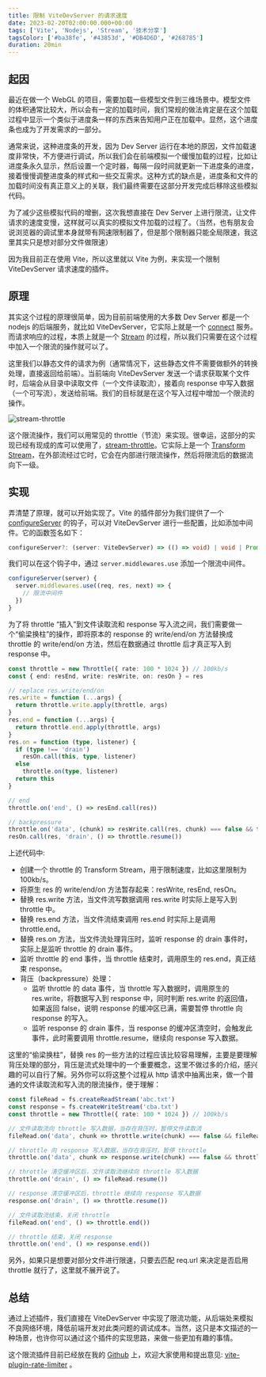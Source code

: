 ```yaml
---
title: 限制 ViteDevServer 的请求速度
date: 2023-02-20T02:00:00.000+00:00
tags: ['Vite', 'Nodejs', 'Stream', '技术分享']
tagsColor: ['#ba38fe', '#43853d', '#DB4D6D', '#268785']
duration: 20min
---
```


## 起因

最近在做一个 WebGL 的项目，需要加载一些模型文件到三维场景中。模型文件的体积通常比较大，所以会有一定的加载时间，我们常规的做法肯定是在这个加载过程中显示一个类似于进度条一样的东西来告知用户正在加载中。显然，这个进度条也成为了开发需求的一部分。

通常来说，这种进度条的开发，因为 Dev Server 运行在本地的原因，文件加载速度非常快，不方便进行调试，所以我们会在前端模拟一个缓慢加载的过程，比如让进度条永久显示，然后设置一个定时器，每隔一段时间就更新一下进度条的进度，接着慢慢调整进度条的样式和一些交互需求。这种方式的缺点是，进度条和文件的加载时间没有真正意义上的关联，我们最终需要在这部分开发完成后移除这些模拟代码。

为了减少这些模拟代码的增删，这次我想直接在 Dev Server 上进行限流，让文件请求的速度变慢，这样就可以真实的模拟文件加载的过程了。（当然，也有朋友会说浏览器的调试里本身就带有网速限制器了，但是那个限制器只能全局限速，我这里其实只是想对部分文件做限速）

因为我目前正在使用 <vscode-icons-file-type-vite /> Vite，所以这里就以 Vite 为例，来实现一个限制 ViteDevServer 请求速度的插件。

## 原理

其实这个过程的原理很简单，因为目前前端使用的大多数 Dev Server 都是一个 nodejs 的后端服务，就比如 ViteDevServer，它实际上就是一个 [connect](https://github.com/senchalabs/connect) 服务。而请求响应的过程，本质上就是一个 [Stream](https://nodejs.org/api/stream.html) 的过程，所以我们只需要在这个过程中加入一个限流的操作就可以了。

这里我们以静态文件的请求为例（通常情况下，这些静态文件不需要做额外的转换处理，直接返回给前端）。当前端向 ViteDevServer 发送一个请求获取某个文件时，后端会从目录中读取文件（一个文件读取流），接着向 response 中写入数据（一个可写流），发送给前端。我们的目标就是在这个写入过程中增加一个限流的操作。

![stream-throttle](/images/vite-rate-limiter-1.jpg)

这个限流操作，我们可以用常见的 throttle（节流）来实现。很幸运，这部分的实现已经有现成的库可以使用了，[stream-throttle](https://www.npmjs.com/package/stream-throttle)。它实际上是一个 [Transform Stream](https://nodejs.org/api/stream.html#stream_class_stream_transform)，在外部流经过它时，它会在内部进行限流操作，然后将限流后的数据流向下一级。

## 实现

弄清楚了原理，就可以开始实现了。Vite 的插件部分为我们提供了一个 [configureServer](https://vitejs.dev/guide/api-plugin.html#configureserver) 的钩子，可以对 ViteDevServer 进行一些配置，比如添加中间件。它的函数签名如下：

```ts
configureServer?: (server: ViteDevServer) => (() => void) | void | Promise<(() => void) | void>
```

我们可以在这个钩子中，通过 `server.middlewares.use` 添加一个限流中间件。

```ts
configureServer(server) {
  server.middlewares.use((req, res, next) => {
    // 限流中间件
  })
}
```
为了将 throttle “插入”到文件读取流和 response 写入流之间，我们需要做一个“偷梁换柱”的操作，即将原本的 response 的 write/end/on 方法替换成 throttle 的 write/end/on 方法，然后在数据通过 throttle 后才真正写入到 response 中。

```ts
const throttle = new Throttle({ rate: 100 * 1024 }) // 100kb/s
const { end: resEnd, write: resWrite, on: resOn } = res

// replace res.write/end/on
res.write = function (...args) {
  return throttle.write.apply(throttle, args)
}
res.end = function (...args) {
  return throttle.end.apply(throttle, args)
}
res.on = function (type, listener) {
  if (type !== 'drain')
    resOn.call(this, type, listener)
  else
    throttle.on(type, listener)
  return this
}

// end
throttle.on('end', () => resEnd.call(res))

// backpressure
throttle.on('data', (chunk) => resWrite.call(res, chunk) === false && throttle.pause())
resOn.call(res, 'drain', () => throttle.resume())
```
上述代码中:
- 创建一个 throttle 的 Transform Stream，用于限制速度，比如这里限制为 100kb/s。
- 将原生 res 的 write/end/on 方法暂存起来：resWrite, resEnd, resOn。
- 替换 res.write 方法，当文件流写数据调用 res.write 时实际上是写入到 throttle 中。
- 替换 res.end 方法，当文件流结束调用 res.end 时实际上是调用 throttle.end。
- 替换 res.on 方法，当文件流处理背压时，监听 response 的 drain 事件时，实际上是监听 throttle 的 drain 事件。
- 监听 throttle 的 end 事件，当 throttle 结束时，调用原生的 res.end，真正结束 response。
- 背压（backpressure）处理：
  - 监听 throttle 的 data 事件，当 throttle 写入数据时，调用原生的 res.write，将数据写入到 response 中，同时判断 res.write 的返回值，如果返回 false，说明 response 的缓冲区已满，需要暂停 throttle 向 response 的写入。
  - 监听 response 的 drain 事件，当 response 的缓冲区清空时，会触发此事件，此时需要调用 throttle.resume，继续向 response 写入数据。

这里的“偷梁换柱”，替换 res 的一些方法的过程应该比较容易理解，主要是要理解背压处理的部分，背压是流式处理中的一个重要概念，这里不做过多的介绍，感兴趣的可以自行了解。另外你可以将这整个过程从 http 请求中抽离出来，做一个普通的文件读取流和写入流的限流操作，便于理解：

```ts
const fileRead = fs.createReadStream('abc.txt')
const response = fs.createWriteStream('cba.txt')
const throttle = new Throttle({ rate: 100 * 1024 }) // 100kb/s

// 文件读取流向 throttle 写入数据，当存在背压时，暂停文件读取流
fileRead.on('data', chunk => throttle.write(chunk) === false && fileRead.pause())

// throttle 向 response 写入数据，当存在背压时，暂停 throttle
throttle.on('data', chunk => response.write(chunk) === false && throttle.pause())

// throttle 清空缓冲区后，文件读取流继续向 throttle 写入数据
throttle.on('drain', () => fileRead.resume())

// response 清空缓冲区后，throttle 继续向 response 写入数据
response.on('drain', () => throttle.resume())

// 文件读取流结束，关闭 throttle
fileRead.on('end', () => throttle.end())

// throttle 结束，关闭 response
throttle.on('end', () => response.end())
```

另外，如果只是想要对部分文件进行限速，只要去匹配 req.url 来决定是否启用 throttle 就行了，这里就不展开说了。

## 总结

通过上述插件，我们直接在 ViteDevServer 中实现了限流功能，从后端处来模拟不良网络环境，降低前端开发对此类问题的调试成本。当然，这只是本文描述的一种场景，也许你可以通过这个插件的实现思路，来做一些更加有趣的事情。

这个限流插件目前已经放在我的 <mdi-github /> [Github](https://github.com/ArcherGu) 上，欢迎大家使用和提出意见: [vite-plugin-rate-limiter](https://github.com/ArcherGu/vite-plugin-rate-limiter.git) 。



